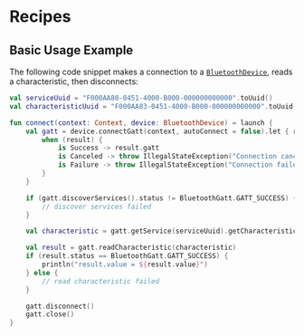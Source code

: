 # Recipes

## Basic Usage Example

The following code snippet makes a connection to a [`BluetoothDevice`], reads a characteristic, then
disconnects:

```kotlin
val serviceUuid = "F000AA80-0451-4000-B000-000000000000".toUuid()
val characteristicUuid = "F000AA83-0451-4000-B000-000000000000".toUuid()

fun connect(context: Context, device: BluetoothDevice) = launch {
    val gatt = device.connectGatt(context, autoConnect = false).let { result ->
        when (result) {
            is Success -> result.gatt
            is Canceled -> throw IllegalStateException("Connection canceled.", result.cause)
            is Failure -> throw IllegalStateException("Connection failed.", result.cause)
        }
    }

    if (gatt.discoverServices().status != BluetoothGatt.GATT_SUCCESS) {
        // discover services failed
    }

    val characteristic = gatt.getService(serviceUuid).getCharacteristic(characteristicUuid)

    val result = gatt.readCharacteristic(characteristic)
    if (result.status == BluetoothGatt.GATT_SUCCESS) {
        println("result.value = ${result.value}")
    } else {
        // read characteristic failed
    }

    gatt.disconnect()
    gatt.close()
}

```


[`BluetoothDevice`]: https://developer.android.com/reference/android/bluetooth/BluetoothDevice.html
